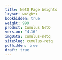 ```yaml
---
title: NetQ Page Weights
layout: weights
bookhidden: true
weight: 999
product: Cumulus NetQ
version: "4.16"
imgData: cumulus-netq
siteSlug: cumulus-netq
pdfhidden: true
draft: true
---
```


